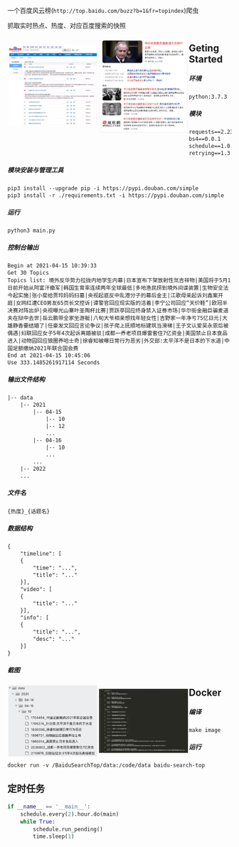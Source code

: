 一个百度风云榜(`http://top.baidu.com/buzz?b=1&fr=topindex`)爬虫

抓取实时热点、热度、对应百度搜索的快照


<div style="float:left;border:solid 1px 000;margin:2px;">
<img src="https://github.com/libojia-aug/BaiduSearchTop/blob/main/pics/searchtop.jpeg" width = "200"  alt="" align=center />
<img src="https://github.com/libojia-aug/BaiduSearchTop/blob/main/pics/snapshot.jpeg" width = "200"  alt="" align=center />
</div>

## Geting Started

##### 环境

```
python:3.7.3
```

##### 模块

```
requests==2.23.0
bs4==0.0.1
schedule==1.0.0
retrying==1.3.3
```

##### 模块安装与管理工具

```shell
pip3 install --upgrade pip -i https://pypi.douban.com/simple
pip3 install -r ./requirements.txt -i https://pypi.douban.com/simple
```

##### 运行

```shell
python3 main.py
```

##### 控制台输出

```
Begin at 2021-04-15 10:39:33
Get 30 Topics
Topics list: 境外反华势力拉拢内地学生内幕|日本宣布下架放射性氚吉祥物|美国将于5月1日前开始从阿富汗撤军|韩国生育率连续两年全球最低|多地渔民捞到境外间谍装置|生物安全法今起实施|张小斐给贾玲妈妈扫墓|央视起底反中乱港分子的幕后金主|江歌母亲起诉刘鑫案开庭|女网红遭CEO男友65页长文控诉|谭警官回应现实版的活着|李宁公司回应“天价鞋”|欧冠半决赛对阵出炉|央视曝光山寨叶圣陶杯比赛|贾跃亭回应终身禁入证券市场|华尔街金融巨骗麦道夫在狱中去世|岳云鹏带全家坐游艇|八旬大爷相亲想找年轻女性|吉野家一年净亏75亿日元|大雄静香要结婚了|任豪发文回应言论争议|孩子爬上抚顺地标建筑当滑梯|王子文认爱吴永恩后被偶遇|妇联回应女子5年4次起诉离婚被驳|成都一养老项目爆雷套住7亿资金|美国禁止日本食品进入|动物园回应狼圈养哈士奇|徐睿知被曝日常行为恶劣|外交部:太平洋不是日本的下水道|中国足额缴纳2021年联合国会费
End at 2021-04-15 10:45:06
Use 333.1485261917114 Seconds
```

##### 输出文件结构

```
|-- data
    |-- 2021
        |-- 04-15
            |-- 10
            |-- 12
            ...
        |-- 04-16
            |-- 10
            ...
        ...
    |-- 2022
    ...
```

##### 文件名

```
{热度}_{话题名}
```

##### 数据结构

```
{
    "timeline": [
    {
        "time": "...",
        "title": "..."
    }],
    "video": [
    {
        "title": "..."
    }],
    "info": [
    {
        "title": "...",
        "desc": "..."
    }]
}
```

##### 截图

<div style="float:left;border:solid 1px 000;margin:2px;">
<img src="https://github.com/libojia-aug/BaiduSearchTop/blob/main/pics/filestree.jpeg" width = "200"  alt="" align=center />
<img src="https://github.com/libojia-aug/BaiduSearchTop/blob/main/pics/data.jpeg" width = "200"  alt="" align=center />
</div>

## Docker

##### 编译

```shell
make image
```

##### 运行

```shell l
docker run -v /BaiduSearchTop/data:/code/data baidu-search-top
```

## 定时任务

```python
if __name__ == '__main__':
    schedule.every(2).hour.do(main)
    while True:
        schedule.run_pending()
        time.sleep(1)
```

